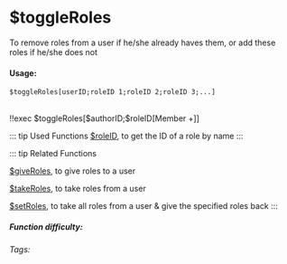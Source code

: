 # $toggleRoles
To remove roles from a user if he/she already haves them, or add these roles if he/she does not

#### Usage: 
`$toggleRoles[userID;roleID 1;roleID 2;roleID 3;...]`


<br/>
<discord-messages>
	<discord-message :bot="false" role-color="#ffcc9a" author="Member">
		!!exec $toggleRoles[$authorID;$roleID[Member +]]
	</discord-message>
</discord-messages>

::: tip Used Functions
[$roleID](../Role/roleID.md), to get the ID of a role by name
:::

::: tip Related Functions

[$giveRoles](../Role/giveRoles.md), to give roles to a user

[$takeRoles](../Role/takeRoles.md), to take roles from a user

[$setRoles](../Role/setRoles.md), to take all roles from a user & give the specified roles back
:::

##### Function difficulty: <Badge type="warning" text="Medium" vertical="middle" /> 
###### Tags: <Badge type="tip" text="Toggle roles" vertical="middle" /> <Badge type="tip" text="Give Roles" vertical="middle" /> <Badge type="tip" text="Take Roles" vertical="middle" /> <Badge type="tip" text="Member" vertical="middle" /> <Badge type="tip" text="role" vertical="middle" />